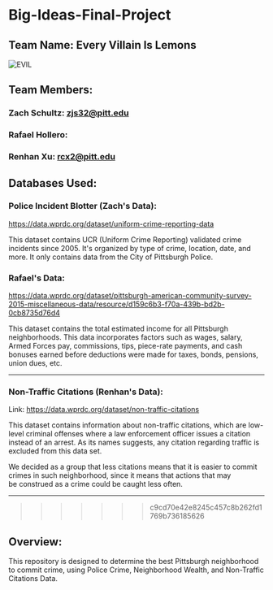 # Big-Ideas-Final-Project

## Team Name: Every Villain Is Lemons

![EVIL](https://external-preview.redd.it/2Ak3d6XGDuQYCuWI7El8esni0FwedYaAHJYs-oqR0po.png?auto=webp&s=d38585bf7a2d1c1a679251308b7e3c1c5e771f6e)

## Team Members:

### Zach Schultz: zjs32@pitt.edu
### Rafael Hollero: 
### Renhan Xu: rcx2@pitt.edu

## Databases Used:

### Police Incident Blotter (Zach's Data):

https://data.wprdc.org/dataset/uniform-crime-reporting-data

This dataset contains UCR (Uniform Crime Reporting) validated crime incidents since 2005. It's organized by type of crime, location, date, and more. It only contains data from the City of Pittsburgh Police. 

### Rafael's Data:

https://data.wprdc.org/dataset/pittsburgh-american-community-survey-2015-miscellaneous-data/resource/d159c6b3-f70a-439b-bd2b-0cb8735d76d4

This dataset contains the total estimated income for all Pittsburgh neighborhoods. This data incorporates factors such as wages, salary, Armed Forces pay, commissions, tips, piece-rate payments, and cash bonuses earned before deductions were made for taxes, bonds, pensions, union dues, etc.

----
### Non-Traffic Citations (Renhan's Data):

Link: https://data.wprdc.org/dataset/non-traffic-citations

This dataset contains information about non-traffic citations, which are low-level criminal offenses where a law enforcement officer issues a citation<br>
instead of an arrest. As its names suggests, any citation regarding traffic is excluded from this data set.

We decided as a group that less citations means that it is easier to commit crimes in such neighborhood, since it means that actions that may<br>
be construed as a crime could be caught less often.

----
>>>>>>> c9cd70e42e8245c457c8b262fd1769b736185626



## Overview:

This repository is designed to determine the best Pittsburgh neighborhood to commit crime, using Police Crime, Neighborhood Wealth, and Non-Traffic Citations Data.
